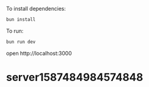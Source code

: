 To install dependencies:
```sh
bun install
```

To run:
```sh
bun run dev
```

open http://localhost:3000
# server1587484984574848
